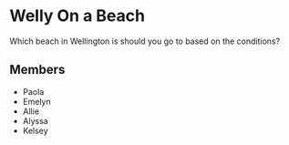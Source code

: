 # Welly On a Beach

Which beach in Wellington is should you go to based on the conditions?

## Members
* Paola
* Emelyn
* Allie
* Alyssa
* Kelsey

